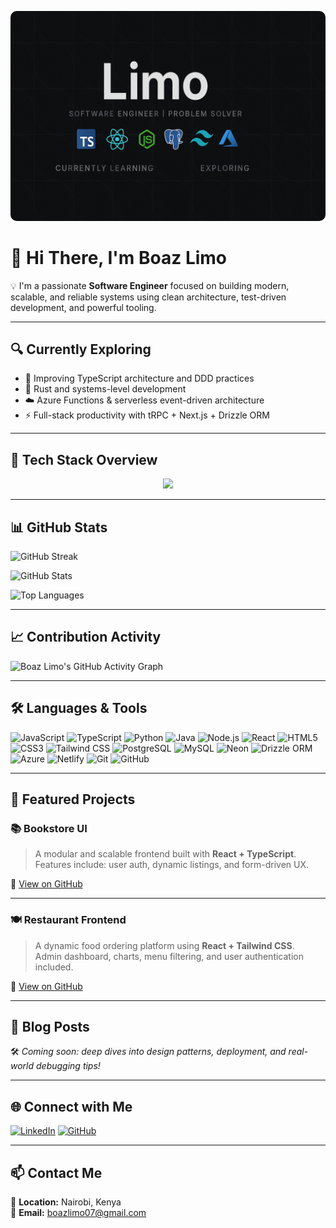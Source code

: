 <!-- Dark Banner -->
<p align="center">
  <img src="./banner.png" alt="Boaz Limo Banner" style="border-radius: 10px;" />
</p>

# 👋 Hi There, I'm Boaz Limo

💡 I'm a passionate **Software Engineer** focused on building modern, scalable, and reliable systems using clean architecture, test-driven development, and powerful tooling.

---

## 🔍 Currently Exploring

- 🧠 Improving TypeScript architecture and DDD practices
- 🚀 Rust and systems-level development
- ☁️ Azure Functions & serverless event-driven architecture
- ⚡ Full-stack productivity with tRPC + Next.js + Drizzle ORM

---

## 📌 Tech Stack Overview

<p align="center">
  <img src="https://skillicons.dev/icons?i=ts,js,react,nodejs,python,java,tailwind,postgres,mysql,azure,vercel,netlify,git,github" />
</p>

---

## 📊 GitHub Stats

![GitHub Streak](https://streak-stats.demolab.com?user=limob&theme=tokyonight&hide_border=true)

![GitHub Stats](https://github-readme-stats.vercel.app/api?username=LimoB&show_icons=true&theme=tokyonight&hide_border=true)

![Top Languages](https://github-readme-stats.vercel.app/api/top-langs/?username=LimoB&layout=compact&theme=tokyonight&hide_border=true)

---

## 📈 Contribution Activity

![Boaz Limo's GitHub Activity Graph](https://github-activity-graph.vercel.app/graph?username=LimoB&theme=tokyonight&hide_border=true)

---

## 🛠️ Languages & Tools

![JavaScript](https://img.shields.io/badge/-JavaScript-F7DF1E?style=for-the-badge&logo=javascript&logoColor=black)
![TypeScript](https://img.shields.io/badge/-TypeScript-007ACC?style=for-the-badge&logo=typescript&logoColor=white)
![Python](https://img.shields.io/badge/-Python-3776AB?style=for-the-badge&logo=python&logoColor=white)
![Java](https://img.shields.io/badge/-Java-007396?style=for-the-badge&logo=java&logoColor=white)
![Node.js](https://img.shields.io/badge/-Node.js-339933?style=for-the-badge&logo=node.js&logoColor=white)
![React](https://img.shields.io/badge/-React-61DAFB?style=for-the-badge&logo=react&logoColor=black)
![HTML5](https://img.shields.io/badge/-HTML5-E34F26?style=for-the-badge&logo=html5&logoColor=white)
![CSS3](https://img.shields.io/badge/-CSS3-1572B6?style=for-the-badge&logo=css3&logoColor=white)
![Tailwind CSS](https://img.shields.io/badge/-TailwindCSS-06B6D4?style=for-the-badge&logo=tailwindcss&logoColor=white)
![PostgreSQL](https://img.shields.io/badge/-PostgreSQL-4169E1?style=for-the-badge&logo=postgresql&logoColor=white)
![MySQL](https://img.shields.io/badge/-MySQL-4479A1?style=for-the-badge&logo=mysql&logoColor=white)
![Neon](https://img.shields.io/badge/-Neon-000000?style=for-the-badge&logo=neon&logoColor=white)
![Drizzle ORM](https://img.shields.io/badge/-Drizzle%20ORM-000?style=for-the-badge&logoColor=white)
![Azure](https://img.shields.io/badge/-Azure-0078D4?style=for-the-badge&logo=microsoftazure&logoColor=white)
![Netlify](https://img.shields.io/badge/-Netlify-00C7B7?style=for-the-badge&logo=netlify&logoColor=white)
![Git](https://img.shields.io/badge/-Git-F05032?style=for-the-badge&logo=git&logoColor=white)
![GitHub](https://img.shields.io/badge/-GitHub-181717?style=for-the-badge&logo=github&logoColor=white)

---

## 🚀 Featured Projects

### 📚 Bookstore UI

> A modular and scalable frontend built with **React + TypeScript**.  
> Features include: user auth, dynamic listings, and form-driven UX.

🔗 [View on GitHub](https://github.com/LimoB/bookstore-ui)

---

### 🍽️ Restaurant Frontend

> A dynamic food ordering platform using **React + Tailwind CSS**.  
> Admin dashboard, charts, menu filtering, and user authentication included.

🔗 [View on GitHub](https://github.com/LimoB/restaurant-frontend)

---

## 📰 Blog Posts

🛠️ _Coming soon: deep dives into design patterns, deployment, and real-world debugging tips!_

---

## 🌐 Connect with Me

[![LinkedIn](https://img.shields.io/badge/-LinkedIn-0077B5?style=for-the-badge&logo=linkedin&logoColor=white)](https://www.linkedin.com/in/boaz-limo-30752b310/)
[![GitHub](https://img.shields.io/badge/-GitHub-181717?style=for-the-badge&logo=github&logoColor=white)](https://github.com/LimoB)

---

## 📫 Contact Me

📍 **Location:** Nairobi, Kenya  
📧 **Email:** boazlimo07@gmail.com
